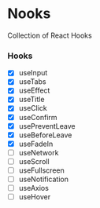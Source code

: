 # Nooks

Collection of React Hooks

### Hooks

- [x] useInput
- [x] useTabs
- [x] useEffect
- [x] useTitle
- [x] useClick
- [x] useConfirm
- [x] usePreventLeave
- [x] useBeforeLeave
- [x] useFadeIn
- [ ] useNetwork
- [ ] useScroll
- [ ] useFullscreen
- [ ] useNotification
- [ ] useAxios
- [ ] useHover
